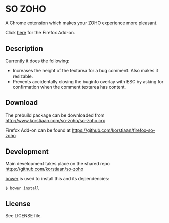# SO ZOHO

A Chrome extension which makes your ZOHO experience more pleasant.

Click [here](https://github.com/korstiaan/firefox-so-zoho) for the Firefox Add-on.

## Description

Currently it does the following:

* Increases the height of the textarea for a bug comment. Also makes it resizable.
* Prevents accidentally closing the buginfo overlay with ESC by asking for confirmation when
  the comment textarea has content.

## Download

The prebuild package can be downloaded from http://www.korstiaan.com/so-zoho/so-zoho.crx

Firefox Add-on can be found at https://github.com/korstiaan/firefox-so-zoho

## Development

Main development takes place on the shared repo https://github.com/korstiaan/so-zoho

[bower](http://bower.io/) is used to install this and its dependencies:

    $ bower install

## License

See LICENSE file.
